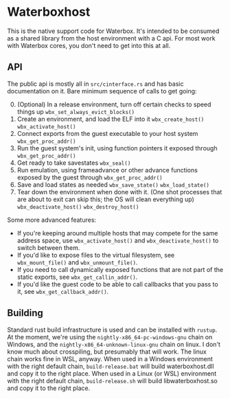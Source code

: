 # Waterboxhost

This is the native support code for Waterbox.  It's intended to be consumed as a shared library from the host environment
with a C api.  For most work with Waterbox cores, you don't need to get into this at all.

## API
The public api is mostly all in `src/cinterface.rs` and has basic documentation on it.  Bare minimum sequence of calls to
get going:

0. (Optional) In a release environment, turn off certain checks to speed things up
	`wbx_set_always_evict_blocks()`
1. Create an environment, and load the ELF into it
	`wbx_create_host()`
	`wbx_activate_host()`
2. Connect exports from the guest executable to your host system
	`wbx_get_proc_addr()`
3. Run the guest system's init, using function pointers it exposed through `wbx_get_proc_addr()`
4. Get ready to take savestates
	`wbx_seal()`
5. Run emulation, using frameadvance or other advance functions exposed by the guest through `wbx_get_proc_addr()`
6. Save and load states as needed
	`wbx_save_state()`
	`wbx_load_state()`
7. Tear down the environment when done with it.  (One shot processes that are about to exit can skip this; the OS will clean everything up)
	`wbx_deactivate_host()`
	`wbx_destroy_host()`

Some more advanced features:

* If you're keeping around multiple hosts that may compete for the same address space,
	use `wbx_activate_host()` and `wbx_deactivate_host()` to switch between them.
* If you'd like to expose files to the virtual filesystem, see `wbx_mount_file()` and `wbx_unmount_file()`.
* If you need to call dynamically exposed functions that are not part of the static exports, see `wbx_get_callin_addr()`.
* If you'd like the guest code to be able to call callbacks that you pass to it, see `wbx_get_callback_addr()`.

## Building

Standard rust build infrastructure is used and can be installed with `rustup`.  At the moment, we're using the `nightly-x86_64-pc-windows-gnu`
chain on Windows, and the `nightly-x86_64-unknown-linux-gnu` chain on linux.  I don't know much about crosspiling, but presumably that will work.
The linux chain works fine in WSL, anyway.  When used in a Windows environment with the right default chain, `build-release.bat` will build
waterboxhost.dll and copy it to the right place.  When used in a Linux (or WSL) environment with the right default chain, `build-release.sh`
will build libwaterboxhost.so and copy it to the right place.
